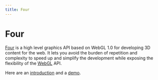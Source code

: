 ```yaml
---
title: Four
---
```


# Four

[Four](https://github.com/allotrop3/four) is a high level graphics API based on WebGL 1.0 for developing 3D content for the web. It lets you avoid the burden of repetition and complexity to speed up and simplify the development while exposing the flexibility of the [WebGL](/_glossary/WEBGL.md) API.

Here are an [introduction](http://www.sitepoint.com/introducing-four-webgl-easier/) and a [demo](http://allotrop3.github.io/four/).
